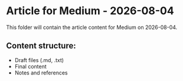 # Article for Medium - 2026-08-04

This folder will contain the article content for Medium on 2026-08-04.

## Content structure:
- Draft files (.md, .txt)
- Final content
- Notes and references
